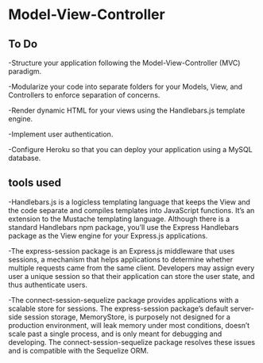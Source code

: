# Model-View-Controller

## To Do
-Structure your application following the Model-View-Controller (MVC) paradigm.

-Modularize your code into separate folders for your Models, View, and Controllers to enforce separation of concerns.

-Render dynamic HTML for your views using the Handlebars.js template engine.

-Implement user authentication.

-Configure Heroku so that you can deploy your application using a MySQL database.

## tools used
-Handlebars.js  is a logicless templating language that keeps the View and the code separate and compiles templates into JavaScript functions. It’s an extension to the Mustache templating language. Although there is a standard Handlebars npm package, you’ll use the Express Handlebars package as the View engine for your Express.js applications.

-The express-session package  is an Express.js middleware that uses sessions, a mechanism that helps applications to determine whether multiple requests came from the same client. Developers may assign every user a unique session so that their application can store the user state, and thus authenticate users.

-The connect-session-sequelize package  provides applications with a scalable store for sessions. The express-session package’s default server-side session storage, MemoryStore, is purposely not designed for a production environment, will leak memory under most conditions, doesn’t scale past a single process, and is only meant for debugging and developing. The connect-session-sequelize package resolves these issues and is compatible with the Sequelize ORM.